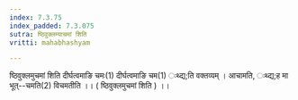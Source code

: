 ```yaml
---
index: 7.3.75
index_padded: 7.3.075
sutra: ष्ठिवुक्लम्याचमां शिति
vritti: mahabhashyam

---
```

 ष्ठिवुक्लमुचमां शिति दीर्घत्वमाङि चमः(1) दीर्घत्वमाङि चम(1) ःथ्द्य;ति वक्तव्यम् । आचामति, ःथ्द्य;ह मा भूत्--चमति(2) विचमतीति ।। ( ष्ठिवुक्लमुचमां शिति ) ।। 